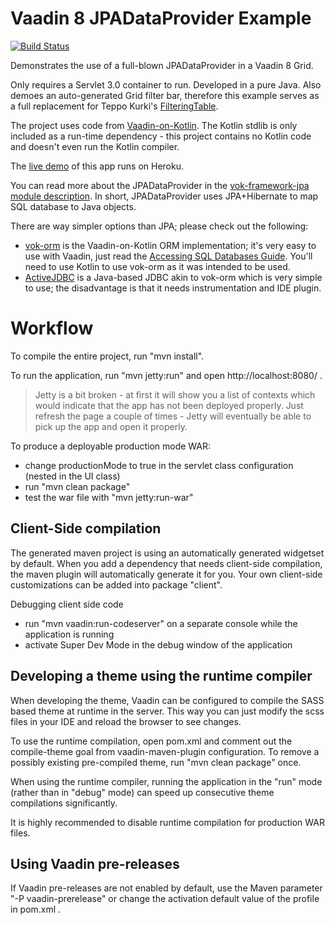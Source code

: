 Vaadin 8 JPADataProvider Example
================================

[![Build Status](https://travis-ci.org/mvysny/vaadin8-jpadataprovider-example.svg?branch=master)](https://travis-ci.org/mvysny/vaadin8-jpadataprovider-example)

Demonstrates the use of a full-blown JPADataProvider in a Vaadin 8 Grid.

Only requires a Servlet 3.0 container to run. Developed in a pure Java. Also demoes an auto-generated
Grid filter bar, therefore this example serves as a full replacement for Teppo Kurki's
[FilteringTable](https://vaadin.com/directory/component/filteringtable).

The project uses code from [Vaadin-on-Kotlin](http://vaadinonkotlin.eu). The Kotlin stdlib is
only included as a run-time dependency - this project contains no Kotlin code and doesn't even
run the Kotlin compiler.

The [live demo](https://vaadin8-jpadataprovider.herokuapp.com/) of this app runs on Heroku.

You can read more about the JPADataProvider in the [vok-framework-jpa module description](https://github.com/mvysny/vaadin-on-kotlin/tree/master/vok-framework-jpa).
In short, JPADataProvider uses JPA+Hibernate to map SQL database to Java objects.

There are way simpler options than JPA; please check out the following:

* [vok-orm](https://github.com/mvysny/vok-orm) is the Vaadin-on-Kotlin ORM implementation; it's very easy to use with Vaadin, just read the
[Accessing SQL Databases Guide](http://www.vaadinonkotlin.eu/databases.html). You'll need to use Kotlin to use vok-orm as it was intended to be used.
* [ActiveJDBC](http://javalite.io/activejdbc) is a Java-based JDBC akin to vok-orm which is very simple to use; the disadvantage is that it needs instrumentation
  and IDE plugin.

Workflow
========

To compile the entire project, run "mvn install".

To run the application, run "mvn jetty:run" and open http://localhost:8080/ .

> Jetty is a bit broken - at first it will show you a list of contexts which would indicate that the
  app has not been deployed properly. Just refresh the page a couple of times - Jetty will eventually
  be able to pick up the app and open it properly.

To produce a deployable production mode WAR:
- change productionMode to true in the servlet class configuration (nested in the UI class)
- run "mvn clean package"
- test the war file with "mvn jetty:run-war"

Client-Side compilation
-------------------------

The generated maven project is using an automatically generated widgetset by default. 
When you add a dependency that needs client-side compilation, the maven plugin will 
automatically generate it for you. Your own client-side customizations can be added into
package "client".

Debugging client side code
  - run "mvn vaadin:run-codeserver" on a separate console while the application is running
  - activate Super Dev Mode in the debug window of the application

Developing a theme using the runtime compiler
-------------------------

When developing the theme, Vaadin can be configured to compile the SASS based
theme at runtime in the server. This way you can just modify the scss files in
your IDE and reload the browser to see changes.

To use the runtime compilation, open pom.xml and comment out the compile-theme 
goal from vaadin-maven-plugin configuration. To remove a possibly existing 
pre-compiled theme, run "mvn clean package" once.

When using the runtime compiler, running the application in the "run" mode 
(rather than in "debug" mode) can speed up consecutive theme compilations
significantly.

It is highly recommended to disable runtime compilation for production WAR files.

Using Vaadin pre-releases
-------------------------

If Vaadin pre-releases are not enabled by default, use the Maven parameter
"-P vaadin-prerelease" or change the activation default value of the profile in pom.xml .
